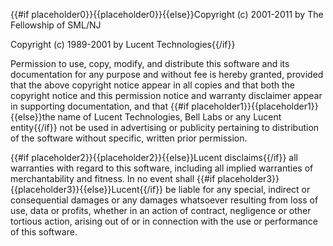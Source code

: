 {{#if placeholder0}}{{placeholder0}}{{else}}Copyright (c) 2001-2011 by The Fellowship of SML/NJ
        
Copyright (c) 1989-2001 by Lucent Technologies{{/if}}

Permission to use, copy, modify, and distribute this software and its documentation for any purpose and without fee is hereby granted, provided that the above copyright notice appear in all copies and that both the copyright notice and this permission notice and warranty disclaimer appear in supporting documentation, and that {{#if placeholder1}}{{placeholder1}}{{else}}the
         name of Lucent Technologies, Bell Labs or any Lucent entity{{/if}} not be used in advertising or publicity pertaining to distribution of the software without specific, written prior permission.

{{#if placeholder2}}{{placeholder2}}{{else}}Lucent disclaims{{/if}} all warranties with regard to this software, including all implied warranties of merchantability and fitness. In no event shall {{#if placeholder3}}{{placeholder3}}{{else}}Lucent{{/if}} be liable for any special, indirect or consequential damages or any damages whatsoever resulting from loss of use, data or profits, whether in an action of contract, negligence or other tortious action, arising out of or in connection with the use or performance of this software.